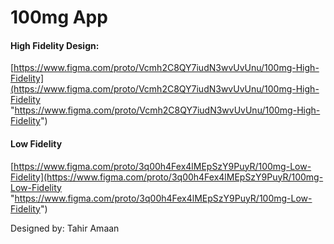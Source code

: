 # 100mg App

#### High Fidelity Design:
[https://www.figma.com/proto/Vcmh2C8QY7iudN3wvUvUnu/100mg-High-Fidelity](https://www.figma.com/proto/Vcmh2C8QY7iudN3wvUvUnu/100mg-High-Fidelity "https://www.figma.com/proto/Vcmh2C8QY7iudN3wvUvUnu/100mg-High-Fidelity")


#### Low Fidelity
[https://www.figma.com/proto/3q00h4Fex4lMEpSzY9PuyR/100mg-Low-Fidelity](https://www.figma.com/proto/3q00h4Fex4lMEpSzY9PuyR/100mg-Low-Fidelity "https://www.figma.com/proto/3q00h4Fex4lMEpSzY9PuyR/100mg-Low-Fidelity")

Designed by:
Tahir Amaan